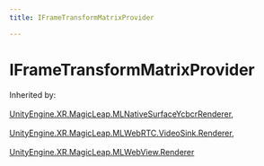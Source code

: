 ```yaml
---
title: IFrameTransformMatrixProvider

---
```


# IFrameTransformMatrixProvider







Inherited by: <br></br>[UnityEngine.XR.MagicLeap.MLNativeSurfaceYcbcrRenderer](/versioned_docs/version-22-Mar-2023/unity-api/api/UnityEngine.XR.MagicLeap/UnityEngine.XR.MagicLeap.MLNativeSurfaceYcbcrRenderer.md), <br></br>[UnityEngine.XR.MagicLeap.MLWebRTC.VideoSink.Renderer](/versioned_docs/version-22-Mar-2023/unity-api/api/UnityEngine.XR.MagicLeap/MLWebRTC/VideoSink/UnityEngine.XR.MagicLeap.MLWebRTC.VideoSink.Renderer.md), <br></br>[UnityEngine.XR.MagicLeap.MLWebView.Renderer](/versioned_docs/version-22-Mar-2023/unity-api/api/UnityEngine.XR.MagicLeap/MLWebView/UnityEngine.XR.MagicLeap.MLWebView.Renderer.md)





